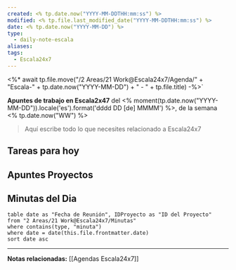 ```yaml
---
created: <% tp.date.now("YYYY-MM-DDTHH:mm:ss") %>
modified: <% tp.file.last_modified_date("YYYY-MM-DDTHH:mm:ss") %>
date: <% tp.date.now("YYYY-MM-DD") %>
type:
  - daily-note-escala
aliases: 
tags:
  - Escala24x7
---
```

<%* await tp.file.move("/2 Areas/21 Work@Escala24x7/Agenda/" + "Escala-" + tp.date.now("YYYY-MM-DD") + " - " + tp.file.title) -%>`


**Apuntes de trabajo en Escala2x47** del  <% moment(tp.date.now("YYYY-MM-DD")).locale('es').format('dddd DD [de] MMMM') %>, de la semana <% tp.date.now("WW") %> 

> Aquí escribe todo lo que necesites relacionado a Escala24x7

## Tareas para hoy


## Apuntes Proyectos


## Minutas del Dia

 ```dataview
table date as "Fecha de Reunión", IDProyecto as "ID del Proyecto"
from "2 Areas/21 Work@Escala24x7/Minutas"
where contains(type, "minuta")
where date = date(this.file.frontmatter.date)
sort date asc
```

----
**Notas relacionadas:**
[[Agendas Escala24x7]]

